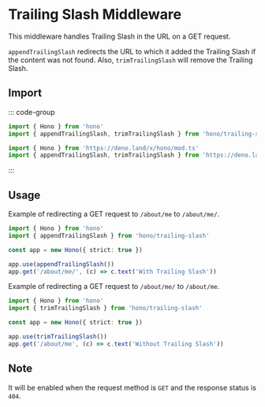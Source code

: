 # Trailing Slash Middleware

This middleware handles Trailing Slash in the URL on a GET request.

`appendTrailingSlash` redirects the URL to which it added the Trailing Slash if the content was not found. Also, `trimTrailingSlash` will remove the Trailing Slash.

## Import

::: code-group

```ts [npm]
import { Hono } from 'hono'
import { appendTrailingSlash, trimTrailingSlash } from 'hono/trailing-slash'
```

```ts [Deno]
import { Hono } from 'https://deno.land/x/hono/mod.ts'
import { appendTrailingSlash, trimTrailingSlash } from 'https://deno.land/x/hono/middleware.ts'
```

:::

## Usage

Example of redirecting a GET request to `/about/me` to `/about/me/`.

```ts
import { Hono } from 'hono'
import { appendTrailingSlash } from 'hono/trailing-slash'

const app = new Hono({ strict: true })

app.use(appendTrailingSlash())
app.get('/about/me/', (c) => c.text('With Trailing Slash'))
```

Example of redirecting a GET request to `/about/me/` to `/about/me`.

```ts
import { Hono } from 'hono'
import { trimTrailingSlash } from 'hono/trailing-slash'

const app = new Hono({ strict: true })

app.use(trimTrailingSlash())
app.get('/about/me', (c) => c.text('Without Trailing Slash'))
```

## Note

It will be enabled when the request method is `GET` and the response status is `404`.
